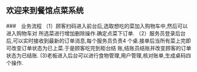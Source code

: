 ## 欢迎来到餐馆点菜系统

###　业务流程
（1）顾客扫码进入前台后,选取想吃的菜加入购物车中,然后可以进入购物车对	所选菜进行增加删除操作.确定点菜下订单.
（2）服务员登录后台后,可以实时接收到最新的订单消息,每个服务员负责4	个桌.接单后当所有菜上完即可改变订单状态为已上菜.于是顾客吃完到柜台结	账,结账员结账并改变顾客的订单状态为已结账.
 (3)老板进入后台可以进行食物管理,用户管理,核对账单,生成桌码四个操作.